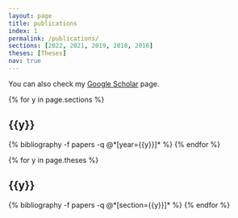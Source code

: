 ```yaml
---
layout: page  
title: publications  
index: 1  
permalink: /publications/  
sections: [2022, 2021, 2019, 2018, 2016]
theses: [Theses]
nav: true
---
```


You can also check my [Google Scholar](https://scholar.google.co.uk/citations?user=nVKZdJkAAAAJ&hl=en&authuser=1) page.

<div class="publications">

{% for y in page.sections %}
  <h2 class="year">{{y}}</h2>
  {% bibliography -f papers -q @*[year={{y}}]* %}
{% endfor %}

{% for y in page.theses %}
  <h2 class="theses">{{y}}</h2>
  {% bibliography -f papers -q @*[section={{y}}]* %}
{% endfor %}

</div>